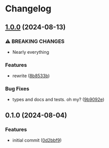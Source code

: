 # Changelog

## [1.0.0](https://github.com/boneskull/xstate-audition/compare/xstate-audition-v0.1.0...xstate-audition-v1.0.0) (2024-08-13)


### ⚠ BREAKING CHANGES

* Nearly everything

### Features

* rewrite ([8b8533b](https://github.com/boneskull/xstate-audition/commit/8b8533b459365cac879a4aeb54c22c2b32a05c2e))


### Bug Fixes

* types and docs and tests. oh my? ([9b9092e](https://github.com/boneskull/xstate-audition/commit/9b9092e875cffe205166c42fa461808ec94f8f69))

## 0.1.0 (2024-08-04)


### Features

* initial commit ([0d2bbf9](https://github.com/boneskull/xstate-audition/commit/0d2bbf9b4751eb5747fcf98a945f26782595d3c0))
